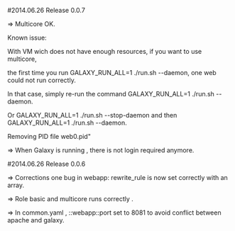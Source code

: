 #2014.06.26 Release 0.0.7

=> Multicore OK.
   
   Known issue:

   With VM wich does not have enough resources, if you want to use multicore,

   the first time you run  GALAXY_RUN_ALL=1 ./run.sh --daemon, one web could not run correctly.

   In that case, simply re-run the command GALAXY_RUN_ALL=1 ./run.sh --daemon.
   
   Or  GALAXY_RUN_ALL=1 ./run.sh --stop-daemon and then GALAXY_RUN_ALL=1 ./run.sh --daemon.

Removing PID file web0.pid" 

=> When Galaxy is running , there is not login required anymore.

#2014.06.26 Release 0.0.6

=> Corrections one bug in webapp: rewrite_rule is now set correctly with an array.

=> Role basic and multicore runs correctly .

=> In common.yaml , ::webapp::port set to 8081 to avoid conflict between apache and galaxy. 
